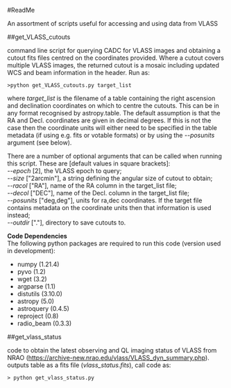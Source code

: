 #ReadMe

An assortment of scripts useful for accessing and using data from VLASS


##get_VLASS_cutouts

command line script for querying CADC for VLASS images and obtaining a cutout fits files centred on the coordinates provided. Where a cutout covers multiple VLASS images, the returned cutout is a mosaic including updated WCS and beam information in the header. Run as: 

    >python get_VLASS_cutouts.py target_list

where *target_list* is the filename of a table containing the right ascension and declination coordinates on which to centre the cutouts. This can be in any format recognised by astropy.table. The default assumption is that the RA and Decl. coordinates are given in decimal degrees. If this is not the case then the coordinate units will either need to be specified in the table metadata (if using e.g. fits or votable formats) or by using the *--posunits* argument (see below).

There are a number of optional arguments that can be called when running this script. These are [default values in square brackets]:\
*--epoch* [2], the VLASS epoch to query;\
*--size* ["2arcmin"], a string defining the angular size of cutout to obtain;\
*--racol* ["RA"], name of the RA column in the target_list file;\
*--decol* ["DEC"], name of the Decl. column in the target_list file;\
*--posunits* ["deg,deg"], units for ra,dec coordinates. If the target file contains metadata on the coordinate units then that information is used instead;\
*--outdir* ["."], directory to save cutouts to.


**Code Dependencies**\
The following python packages are required to run this code (version used in development):
* numpy (1.21.4)
* pyvo (1.2)
* wget (3.2)
* argparse (1.1)
* distutils (3.10.0)
* astropy (5.0)
* astroquery (0.4.5)
* reproject (0.8)
* radio_beam (0.3.3)


##get_vlass_status

code to obtain the latest observing and QL imaging status of VLASS from NRAO (https://archive-new.nrao.edu/vlass/VLASS_dyn_summary.php).
outputs table as a fits file (*vlass_status.fits*), call code as:

    > python get_vlass_status.py
